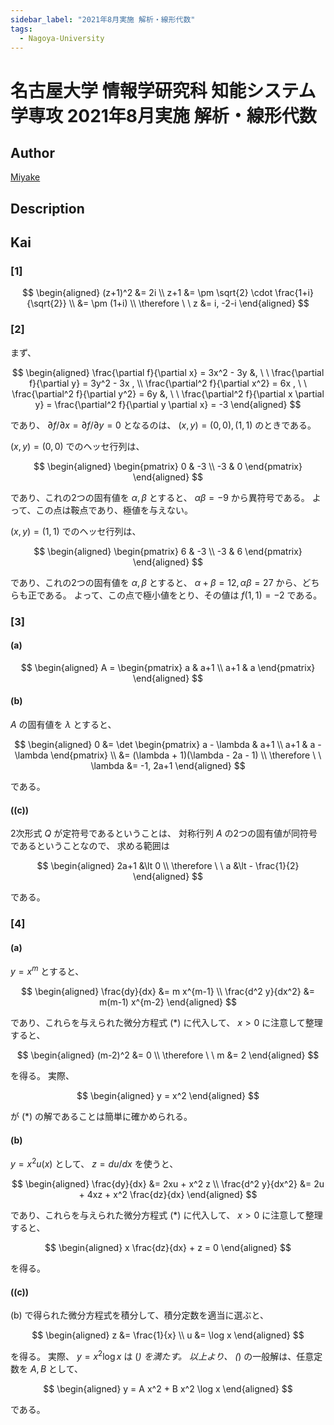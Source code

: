 ```yaml
---
sidebar_label: "2021年8月実施 解析・線形代数"
tags:
  - Nagoya-University
---
```

# 名古屋大学 情報学研究科 知能システム学専攻 2021年8月実施 解析・線形代数

## **Author**
[Miyake](https://miyake.github.io/exams/index.html)

## **Description**

## **Kai**
### \[1\]

$$
  \begin{aligned}
  (z+1)^2 &= 2i
  \\
  z+1 &= \pm \sqrt{2} \cdot \frac{1+i}{\sqrt{2}}
  \\
  &= \pm (1+i)
  \\
  \therefore \ \ 
  z &= i, -2-i
  \end{aligned}
$$

### \[2\]
まず、

$$
\begin{aligned}
\frac{\partial f}{\partial x} = 3x^2 - 3y
&, \ \ 
\frac{\partial f}{\partial y} = 3y^2 - 3x
, \\
\frac{\partial^2 f}{\partial x^2} = 6x
, \ \ 
\frac{\partial^2 f}{\partial y^2} = 6y
&, \ \ 
\frac{\partial^2 f}{\partial x \partial y} = \frac{\partial^2 f}{\partial y \partial x} = -3
\end{aligned}
$$

であり、
$\partial f/\partial x = \partial f/\partial y = 0$
となるのは、
$(x,y)=(0,0),(1,1)$
のときである。

$(x,y)=(0,0)$ でのヘッセ行列は、

$$
\begin{aligned}
\begin{pmatrix} 0 & -3 \\ -3 & 0 \end{pmatrix}
\end{aligned}
$$

であり、これの2つの固有値を $\alpha, \beta$ とすると、
$\alpha \beta = -9$ から異符号である。
よって、この点は鞍点であり、極値を与えない。

$(x,y)=(1,1)$ でのヘッセ行列は、

$$
\begin{aligned}
\begin{pmatrix} 6 & -3 \\ -3 & 6 \end{pmatrix}
\end{aligned}
$$

であり、これの2つの固有値を $\alpha, \beta$ とすると、
$\alpha + \beta = 12, \alpha \beta = 27$ から、どちらも正である。
よって、この点で極小値をとり、その値は $f(1,1)=-2$ である。

### \[3\]
#### (a)

$$
  \begin{aligned}
  A = \begin{pmatrix} a & a+1 \\ a+1 & a \end{pmatrix}
  \end{aligned}
$$

#### (b)
$A$ の固有値を $\lambda$ とすると、

$$
\begin{aligned}
0 &= \det \begin{pmatrix} a - \lambda & a+1 \\ a+1 & a - \lambda \end{pmatrix}
\\
&= (\lambda + 1)(\lambda - 2a - 1)
\\
\therefore \ \ 
\lambda &= -1, 2a+1
\end{aligned}
$$

である。

#### (\(c\))
2次形式 $Q$ が定符号であるということは、
対称行列 $A$ の2つの固有値が同符号であるということなので、
求める範囲は

$$
\begin{aligned}
2a+1 &\lt 0
\\
\therefore \ \ 
a &\lt - \frac{1}{2}
\end{aligned}
$$

である。

### \[4\]
#### (a)
$y=x^m$ とすると、

$$
\begin{aligned}
\frac{dy}{dx} &= m x^{m-1}
\\
\frac{d^2 y}{dx^2} &= m(m-1) x^{m-2}
\end{aligned}
$$

であり、これらを与えられた微分方程式 (*) に代入して、 $x \gt 0$ に注意して整理すると、

$$
\begin{aligned}
(m-2)^2 &= 0
\\
\therefore \ \ 
m &= 2
\end{aligned}
$$

を得る。
実際、

$$
\begin{aligned}
y = x^2
\end{aligned}
$$

が (*) の解であることは簡単に確かめられる。

#### (b)
$y=x^2 u(x)$ として、 $z = du/dx$ を使うと、

$$
\begin{aligned}
\frac{dy}{dx} &= 2xu + x^2 z
\\
\frac{d^2 y}{dx^2} &= 2u + 4xz + x^2 \frac{dz}{dx}
\end{aligned}
$$

であり、これらを与えられた微分方程式 (*) に代入して、 $x \gt 0$ に注意して整理すると、

$$
\begin{aligned}
x \frac{dz}{dx} + z = 0
\end{aligned}
$$

を得る。

#### (\(c\))
(b) で得られた微分方程式を積分して、積分定数を適当に選ぶと、

$$
\begin{aligned}
z &= \frac{1}{x}
\\
u &= \log x
\end{aligned}
$$

を得る。
実際、 $y = x^2 \log x$ は (*) を満たす。
以上より、 (*) の一般解は、任意定数を $A,B$ として、

$$
\begin{aligned}
y = A x^2 + B x^2 \log x
\end{aligned}
$$

である。